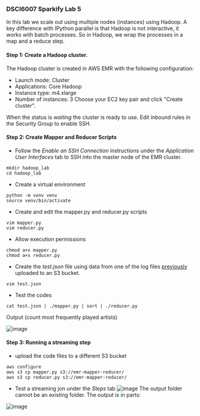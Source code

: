 ### DSCI6007 Sparkify Lab 5

In this lab we scale out using multiple nodes (instances) using Hadoop. A key difference with IPython parallel is that Hadoop is not interactive, it works with batch processes. So in Hadoop, we wrap the processes in a map and a reduce step. 

#### Step 1: Create a Hadoop cluster. 

The Hadoop cluster is created in AWS EMR with the following configuration:

- Launch mode: Cluster
- Applications: Core Hadoop
- Instance type: m4.xlarge
- Number of instances: 3 Choose your EC2 key pair and click "Create cluster".

When the status is *waiting* the cluster is ready to use. Edit inbound rules in the Security Group to enable SSH.

#### Step 2: Create Mapper and Reducer Scripts

- Follow the *Enable an SSH Connection* instructions under the *Application User Interfaces* tab to SSH into the master node of the EMR cluster. 
```
mkdir hadoop_lab
cd hadoop_lab
```
- Create a virtual environment
```
python -m venv venv
source venv/bin/activate
```
- Create and edit the mapper.py and reducer.py scripts
```
vim mapper.py
vim reducer.py
```
- Allow execution permissions
```
chmod a+x mapper.py
chmod a+x reducer.py
```
- Create the *test.json* file using data from one of the log files [previously](https://github.com/rara-by/Sparkify3-4_S3_Parallel_Computing_EC2) uploaded to an S3 bucket.
```
vim test.json
```
- Test the codes
```
cat test.json | ./mapper.py | sort | ./reducer.py 
```
Output (count most frequently played artists)

![image](https://user-images.githubusercontent.com/63100531/230808731-92c71e90-d33d-4b7d-91a8-88243266c808.png)

#### Step 3: Running a streaming step
- upload the code files to a different S3 bucket
```
aws configure
aws s3 cp mapper.py s3://emr-mapper-reducer/
aws s3 cp reducer.py s3://emr-mapper-reducer/
```
- Test a streaming jon under the *Steps* tab
![image](https://user-images.githubusercontent.com/63100531/230809528-36f0fa72-43c1-4766-9238-c0141b52fa89.png)
The output folder cannot be an existing folder.
The output is in parts:

![image](https://user-images.githubusercontent.com/63100531/230810401-62cde770-1453-4166-bb7d-723218723047.png)

